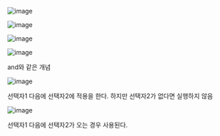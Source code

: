 ![image](https://user-images.githubusercontent.com/108928206/190853283-08d827ee-d595-456b-b893-49ad58bf69de.png)

![image](https://user-images.githubusercontent.com/108928206/190853335-9ef6db70-0169-4b29-970e-df4fec7cfc7d.png)

![image](https://user-images.githubusercontent.com/108928206/190853349-077cd934-cb4d-4544-8808-1f157e23e7bd.png)

![image](https://user-images.githubusercontent.com/108928206/190853369-5b75ad37-7a8a-4fbd-9931-12c590af11b9.png)

and와 같은 개념

![image](https://user-images.githubusercontent.com/108928206/190853409-2952fba9-c393-49f3-9da1-510c67fdfa2d.png)

선택자1 다음에 선택자2에 적용을 한다. 하지만 선택자2가 없다면 실행하지 않음

![image](https://user-images.githubusercontent.com/108928206/190853429-921c3672-c2b2-4946-b37e-91515fdd424b.png)

선택자1 다음에 선택자2가 오는 경우 사용된다.
